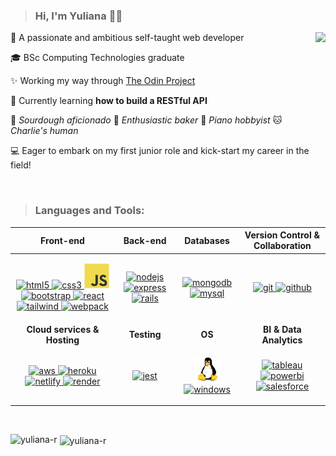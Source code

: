 > ### **Hi, I'm Yuliana 👋🏼**

<img align="right" height="200" width="auto" src="https://i.giphy.com/media/7NoNw4pMNTvgc/giphy.webp"/>

🌸 A passionate and ambitious self-taught web developer

🎓 BSc Computing Technologies graduate

✨ Working my way through [The Odin Project](https://www.theodinproject.com/)

🌱 Currently learning **how to build a RESTful API**

🍞 _Sourdough aficionado_
 🎂 _Enthusiastic baker_
 🎹 _Piano hobbyist_
 🐱 _Charlie's human_

💻 Eager to embark on my first junior role and kick-start my career in the field!

<br />

> ### Languages and Tools:

| Front-end  | Back-end | Databases  | Version Control & Collaboration |
| :---: | :---: | :---: | :---: |
| <p><a href="https://www.w3.org/html/" target="_blank" rel="noreferrer"> <img src="https://upload.wikimedia.org/wikipedia/commons/thumb/3/38/HTML5_Badge.svg/2048px-HTML5_Badge.svg.png" alt="html5" width="auto" height="40"/> </a> <a href="https://www.w3schools.com/css/" target="_blank" rel="noreferrer"> <img src="https://www.vectorlogo.zone/logos/w3_css/w3_css-icon.svg" alt="css3" width="auto" height="40"/> </a> <a href="https://developer.mozilla.org/en-US/docs/Web/JavaScript" target="_blank" rel="noreferrer"> <img src="https://raw.githubusercontent.com/devicons/devicon/master/icons/javascript/javascript-original.svg" alt="javascript" width="auto" height="40"/> </a> <a href="https://getbootstrap.com" target="_blank" rel="noreferrer"> <img src="https://upload.wikimedia.org/wikipedia/commons/thumb/b/b2/Bootstrap_logo.svg/1280px-Bootstrap_logo.svg.png" alt="bootstrap" width="auto" height="40"/> </a> <a href="https://reactjs.org/" target="_blank" rel="noreferrer"> <img src="https://upload.wikimedia.org/wikipedia/commons/thumb/a/a7/React-icon.svg/2300px-React-icon.svg.png" alt="react" width="auto" height="40"/> </a> <a href="https://tailwindcss.com/" target="_blank" rel="noreferrer"> <img src="https://static-00.iconduck.com/assets.00/tailwind-css-icon-1024x615-fdeis5r1.png" alt="tailwind" width="auto" height="40"/> </a> <a href="https://webpack.js.org" target="_blank" rel="noreferrer"> <img src="https://www.vectorlogo.zone/logos/js_webpack/js_webpack-icon.svg" alt="webpack" width="auto" height="40"/> </a></p>  | <p><a href="https://nodejs.org" target="_blank" rel="noreferrer"> <img src="https://seeklogo.com/images/N/nodejs-logo-FBE122E377-seeklogo.com.png" alt="nodejs" width="auto" height="40"/> </a> <a href="https://expressjs.com" target="_blank" rel="noreferrer"> <img src="https://upload.wikimedia.org/wikipedia/commons/6/64/Expressjs.png" alt="express" width="auto" height="40"/> </a> <a href="https://rubyonrails.org" target="_blank" rel="noreferrer"> <img src="https://upload.wikimedia.org/wikipedia/commons/thumb/6/62/Ruby_On_Rails_Logo.svg/2560px-Ruby_On_Rails_Logo.svg.png" alt="rails" width="auto" height="40"/> </a></p>  | <p><a href="https://www.mongodb.com/" target="_blank" rel="noreferrer"> <img src="https://www.vectorlogo.zone/logos/mongodb/mongodb-icon.svg" alt="mongodb" width="auto" height="40"/> </a> <a href="https://www.mysql.com/" target="_blank" rel="noreferrer"> <img src="https://aety.io/wp-content/uploads/2016/11/mysql-logo.png" alt="mysql" width="auto" height="40"/> </a></p>  | <p><a href="https://git-scm.com/" target="_blank" rel="noreferrer"> <img src="https://www.vectorlogo.zone/logos/git-scm/git-scm-icon.svg" alt="git" width="auto" height="40"/> <a href="https://github.com/" target="_blank" rel="noreferrer"> <img src="https://cdn-icons-png.flaticon.com/512/25/25231.png" alt="github" width="auto" height="40"/> </a></p>  |
| **Cloud services & Hosting**  | **Testing** | **OS** | **BI & Data Analytics** |
| <p><a href="https://aws.amazon.com" target="_blank" rel="noreferrer"> <img src="https://upload.wikimedia.org/wikipedia/commons/thumb/9/93/Amazon_Web_Services_Logo.svg/2560px-Amazon_Web_Services_Logo.svg.png" alt="aws" width="auto" height="40"/> </a> <a href="https://www.heroku.com/" target="_blank" rel="noreferrer"> <img src="https://www.vectorlogo.zone/logos/heroku/heroku-icon.svg" alt="heroku" width="auto" height="40"/> </a> <a href="https://www.netlify.com/" target="_blank" rel="noreferrer"> <img src="https://www.vectorlogo.zone/logos/netlify/netlify-icon.svg" alt="netlify" width="auto" height="40"/> </a> <a href="https://render.com/" target="_blank" rel="noreferrer"> <img src="https://render.com/favicon.svg?v=4ab9a3fc5e06e2253bb579a9609a1ecc" alt="render" width="auto" height="40"/> </a></p>  | <p><a href="https://jestjs.io" target="_blank" rel="noreferrer"> <img src="https://www.vectorlogo.zone/logos/jestjsio/jestjsio-icon.svg" alt="jest" width="auto" height="40"/> </a> </p>  | <p><a href="https://www.linux.org/" target="_blank" rel="noreferrer"> <img src="https://raw.githubusercontent.com/devicons/devicon/master/icons/linux/linux-original.svg" alt="linux" width="auto" height="40"/> </a> <a href="https://www.microsoft.com/" target="_blank" rel="noreferrer"> <img src="https://upload.wikimedia.org/wikipedia/commons/thumb/5/5f/Windows_logo_-_2012.svg/1024px-Windows_logo_-_2012.svg.png" alt="windows" width="auto" height="40"/> </a> </p>  | <p><a href="https://www.tableau.com/" target="_blank" rel="noreferrer"> <img src="https://cdn.worldvectorlogo.com/logos/tableau-software.svg" alt="tableau" width="auto" height="40"/> </a> <a href="https://powerbi.microsoft.com/" target="_blank" rel="noreferrer"> <img src="https://upload.wikimedia.org/wikipedia/commons/thumb/c/cf/New_Power_BI_Logo.svg/2048px-New_Power_BI_Logo.svg.png" alt="powerbi" width="auto" height="40"/> </a> <a href="https://www.salesforce.com/" target="_blank" rel="noreferrer"> <img src="https://upload.wikimedia.org/wikipedia/commons/thumb/f/f9/Salesforce.com_logo.svg/2560px-Salesforce.com_logo.svg.png" alt="salesforce" width="auto" height="40"/> </a></p>  |

<br />

<p><img align="left" src="https://github-readme-stats.vercel.app/api/top-langs?username=yuliana-r&show_icons=true&locale=en&layout=compact&theme=slateorange" alt="yuliana-r" />&nbsp;<img align="center" src="https://github-readme-stats.vercel.app/api?username=yuliana-r&show_icons=true&locale=en&theme=slateorange&&hide=contribs" alt="yuliana-r" /></p>
